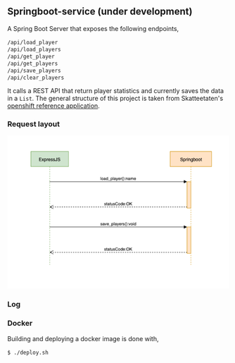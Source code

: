 ## Springboot-service (under development)
A Spring Boot Server that exposes the following endpoints,
```
/api/load_player
/api/load_players
/api/get_player
/api/get_players
/api/save_players
/api/clear_players
```

It calls a REST API that return player statistics and currently saves the data in a `List`. The general structure of this project is taken from Skatteetaten's [openshift reference application](https://github.com/Skatteetaten/openshift-reference-springboot-server).

### Request layout
![Activity diagram](docs/Activity_diagram.png)

### Log

### Docker
Building and deploying a docker image is done with,
```
$ ./deploy.sh
```
